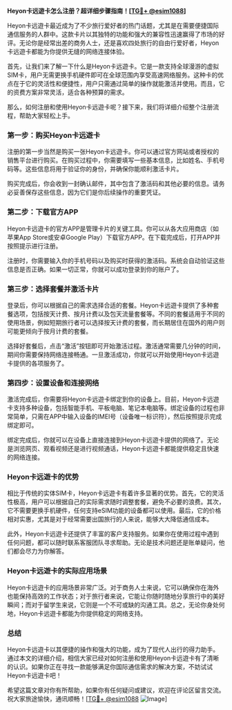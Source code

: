 **Heyon卡远遊卡怎么注册？超详细步骤指南！[[TG💪+ @esim1088](https://t.me/s/esim1088)]**

Heyon卡远遊卡最近成为了不少旅行爱好者的热门话题，尤其是在需要便捷国际通信服务的人群中。这款卡片以其独特的功能和强大的兼容性迅速赢得了市场的好评。无论你是经常出差的商务人士，还是喜欢四处旅行的自由行爱好者，Heyon卡远遊卡都能为你提供无缝的网络连接体验。

首先，让我们来了解一下什么是Heyon卡远遊卡。它是一款支持全球漫游的虚拟SIM卡，用户无需更换手机硬件即可在全球范围内享受高速网络服务。这种卡的优点在于它的灵活性和便捷性，用户只需通过简单的操作就能激活并使用。而且，它的资费方案非常灵活，适合各种预算的需求。

那么，如何注册和使用Heyon卡远遊卡呢？接下来，我们将详细介绍整个注册流程，帮助大家轻松上手。

### 第一步：购买Heyon卡远遊卡

注册的第一步当然是购买一张Heyon卡远遊卡。你可以通过官方网站或者授权的销售平台进行购买。在购买过程中，你需要填写一些基本信息，比如姓名、手机号码等。这些信息将用于验证你的身份，并确保你能顺利激活卡片。

购买完成后，你会收到一封确认邮件，其中包含了激活码和其他必要的信息。请务必妥善保存这些信息，因为它们是你后续操作的重要凭证。

### 第二步：下载官方APP

Heyon卡远遊卡的官方APP是管理卡片的关键工具。你可以从各大应用商店（如苹果App Store或安卓Google Play）下载官方APP。在下载完成后，打开APP并按照提示进行注册。

注册时，你需要输入你的手机号码以及购买时获得的激活码。系统会自动验证这些信息是否正确。如果一切正常，你就可以成功登录到你的账户了。

### 第三步：选择套餐并激活卡片

登录后，你可以根据自己的需求选择合适的套餐。Heyon卡远遊卡提供了多种套餐选项，包括按天计费、按月计费以及包天流量套餐等。不同的套餐适用于不同的使用场景，例如短期旅行者可以选择按天计费的套餐，而长期居住在国外的用户则可能更倾向于按月计费的套餐。

选择好套餐后，点击“激活”按钮即可开始激活过程。激活通常需要几分钟的时间，期间你需要保持网络连接畅通。一旦激活成功，你就可以开始使用Heyon卡远遊卡提供的各项服务了。

### 第四步：设置设备和连接网络

激活完成后，你需要将Heyon卡远遊卡绑定到你的设备上。目前，Heyon卡远遊卡支持多种设备，包括智能手机、平板电脑、笔记本电脑等。绑定设备的过程也非常简单，只需在APP中输入设备的IMEI号（设备唯一标识符），然后按照提示完成绑定即可。

绑定完成后，你就可以在设备上直接连接到Heyon卡远遊卡提供的网络了。无论是浏览网页、观看视频还是进行视频通话，Heyon卡远遊卡都能提供稳定且快速的网络连接。

### Heyon卡远遊卡的优势

相比于传统的实体SIM卡，Heyon卡远遊卡有着许多显著的优势。首先，它的灵活性极高，用户可以根据自己的实际需求随时调整套餐，避免不必要的浪费。其次，它不需要更换手机硬件，任何支持eSIM功能的设备都可以使用。最后，它的价格相对实惠，尤其是对于经常需要出国旅行的人来说，能够大大降低通信成本。

此外，Heyon卡远遊卡还提供了丰富的客户支持服务。如果你在使用过程中遇到任何问题，都可以随时联系客服团队寻求帮助。无论是技术问题还是账单疑问，他们都会尽力为你解答。

### Heyon卡远遊卡的实际应用场景

Heyon卡远遊卡的应用场景非常广泛。对于商务人士来说，它可以确保你在海外也能保持高效的工作状态；对于旅行者来说，它能让你随时随地分享旅行中的美好瞬间；而对于留学生来说，它则是一个不可或缺的沟通工具。总之，无论你身处何地，Heyon卡远遊卡都能为你提供稳定的网络支持。

### 总结

Heyon卡远遊卡以其便捷的操作和强大的功能，成为了现代人出行的得力助手。通过本文的详细介绍，相信大家已经对如何注册和使用Heyon卡远遊卡有了清晰的认识。如果你正在寻找一款能够满足你国际通信需求的解决方案，不妨试试Heyon卡远遊卡吧！

希望这篇文章对你有所帮助，如果你有任何疑问或建议，欢迎在评论区留言交流。祝大家旅途愉快，通讯顺畅！[[TG💪+ @esim1088](https://t.me/s/esim1088) ![Image](https://i.postimg.cc/4NQfJmqS/Snipaste-2025-05-13-00-14-12.png)]